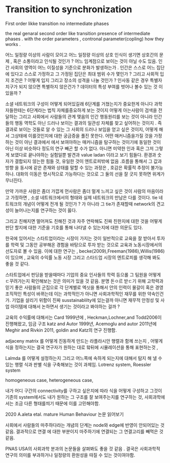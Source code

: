 # Transition to synchronization 
First order  likke transition  no intermediate phases 

the real genaral second order like transition presence of intermediate phases . 
with the order parameters , contronal parameter(copling) how they works . 


어느 일정량 이상의 사람이 모이고 어느 일정량 이상의 상호 인식이 생기면 상호간의 문제 , 혹은 소통이라고 인식될 것인가 ? 
어느 임계점으로 보이는 것이 아닐 수도 있음. 인간 사회의 영역이 어느 이질성을 기준으로 분화가 발생하는가 . 
인간은 스스로 어느 집단에 있다고 스스로 가정하고 그 가정된 집단은 최대 범위 수가 몇인가 ? 
그리고 사회적 입지 조건은 ? 
어떻게 입지 그리고 장소의 성격을 나눌 것인가 ? 
인사동 같은 경우 특별자치구가 되지 않으면 특별하지 않은건가 ? 데이터의 특성 부여를 벗어나 볼수 있는 것 이 있을까 ? 



소셜 네트워크의 구성이 어떻게 되어있길래 6단계를 거쳤는지가 중요한게 아니다 과학자들한테는 6단계라는 법칙 자체를중요하게 보는 것이지 어떻게 아는사람이 검색을 전달하는 그리고 사회에서 사람들의 관계 맺음의 인간 행동원리를 보는 것이 아니라 인간들의 행동 역학도 아닌 드러나 보이는 결과의 일관성 자체를 찾고 싶어하는 것이지 . 즉 결과로 보이는 것들로 알 수 있는 그 사회의 드러나 보임을 얻고 싶은 것이지, 어떻게 해서 그상태에 이를것인지에 대한 궁금증을 풀진 못한다. 
어떤 매커니즘을가질 것을 가정하는 것이 아닌 결과에서 에서 보여야하는 매커니즘을 탐구하는 것이기에 동일한 것이 아닌 이상 비슷하다 정도의 연구 빼곤 할 수가 없다. 아니면 미약한 인과 혹은 그저 그렇게 보였다로 끝나야하는 실험일뿐 발견과 value ladan 이라고 보기 힘들다. 
환경과 숫자가 결합되지 않는한 힘들 것, 유일한 것이 엔트로피밖에 없음 .흐름을 통해서 그 값과 방향 을 동시에 같은 존재와 상태를 말할 수 있는 과정은 , 
호감은 확률적 추정이 불가능하나. 대화의 이동은 명시적으로 가능하다는 것으로 그 둘의 선을 잘 긋지 못하면 위계가 무너진다. 

만약 가까운 사람은 좀더 가깝게 먼사람은 좀더 멀게 느끼고 싶은 것이 사람의 마음이라고 가정하면 , 소셜 네트워크에서의 형태와 실제 네트워크의 만남은 다를 것이다.  tie 네트워크의 개념이 어떻게 전개 될 것인가 ? 가 아니라 그 tie가 존재할때 network의 견고성이 늘어나는지를 연구하는 것이 옳다. 

그리고 친해지면 멀어져도 친해진 것과 자주 연락해도 진짜 친한지에 대한 것을 어떻게 판단 할지에 대한 기준을 기호를 통해 나타낼 수 있는지에 대한 의문도 있다. 


한국에 있어서는 스타트업이라는 시장이 가지는 것이 일반적으로 교육을 잘 받아서 투자를 학력 및 그동안 공부해온 경험을 바탕으로 투자 받는 것으로 교육과 노동시장에서의 선도자로 볼 수 있음. 
이에 대한 연구는 , becke(2009),Freeman(1986),Willis(1986) 이 있으며 , 교육의 수익률 노동 시장 그리고 스타드업 시장의 엔트로피를 생각해 봐도 좋을 것 같다. 

스타트업에서 펀딩을 받을때마다 기업의 중요 인사들의 학력 등으롤 그 팀원을 어떻게 ㄷ꾸려가는지 확인해보는 것은 의미가 있을 것 같음. 분명 돈ㅇ르 받ㄷ기 위해 고학력과 믿기 좋은 사람들의 군집으로 각 단계별로 엑싯을 통해서 안의 인력이 물갈이 혹은 경영 조직적인 특성이 바뀌는데 이는 과학적인가 아니면 사회과학적인 재무를 위한 약속인건가. 기업을 살리기 위함이 진짜 susstainablilty에 있는걸까 아니면 재무적 안정성 및 사업 아이템에 대해서 논하면서 생기는 것이라고 봐야하는 걸까 ? 


교육의 수익률에 대해서는 Card 1999년에 , Heckman,Lochner,and Todd2006이 진행해왔고, 임금 구조 katz and Autor 1999년, Acemoglu and autor 2011년에 Meghir and Rivkin 2011, goldin and Katz의 연구 진행함. 


adjaceny matrix 를 어떻게 진동하게 만드는 라플라시안 행렬과 함께 쓰는지 , 어떻게 식을 정하는지는 결국 연구자가 원하는 대로 핰뒤에 시뮬레이션을 통해 표현하는것 , 
 

 Lalmda 를 어떻게 설정하는지 그리고 어느쪽에 속하게 되는지에 대해서 탐지 해 낼 수 있는 행렬 식과 판별 식을 구축해보는 것이 과제임. 
 Lotrenz system, Roessler system 

homogeneous case, heterogeneous case, 

내가 어디 구간의 connectivity를 구하고 싶은지에 따라 식을 어떻게 구성하고 그것이 기존의 system에서도 내가 원하는 그 구조를 잘 보여주는지를 연구하는 것, 사회과학에서는 조금 다른 형태를띄기 때문에 이를 고민해야함. 

2020 A.aleta etal. mature Human Behaviour 논문 읽어보기 

사회에서 사람들의 마주하다라는 개념의 단계는 node와 edge에 반영이 안되어있는 것 같음. 
결과적으로 연결 에 대한 부분이지  마주하기에 연결되는 그 연결고리를 빼먹은 것 같음. 

PNAS USA의 사회과학 분과의 논문들을 살펴봐도 좋을 것 같음 . 
결국은 사회과학적 연구의 의미를 부과하거나 일정량의 환원성을 따질 수 있는 것이여야함. 

